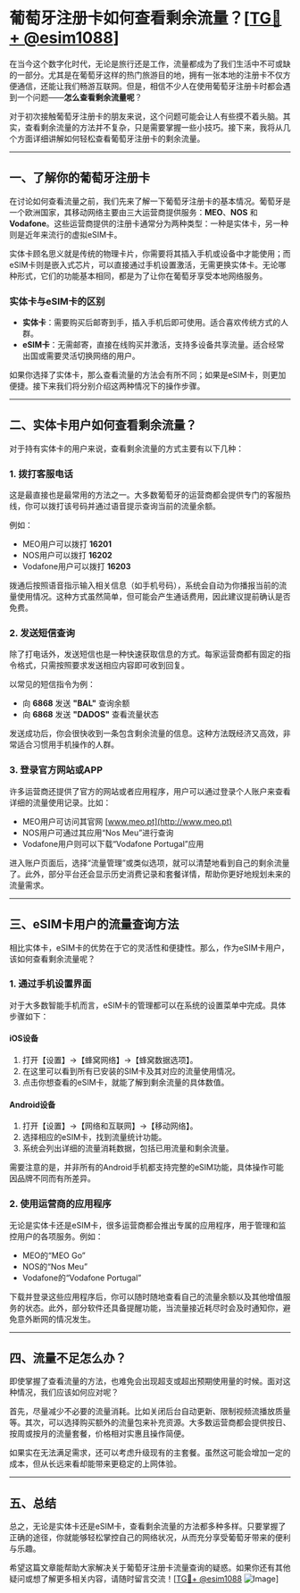 # 葡萄牙注册卡如何查看剩余流量？[[TG💪+ @esim1088](https://t.me/s/esim1088)]

在当今这个数字化时代，无论是旅行还是工作，流量都成为了我们生活中不可或缺的一部分。尤其是在葡萄牙这样的热门旅游目的地，拥有一张本地的注册卡不仅方便通信，还能让我们畅游互联网。但是，相信不少人在使用葡萄牙注册卡时都会遇到一个问题——**怎么查看剩余流量呢**？

对于初次接触葡萄牙注册卡的朋友来说，这个问题可能会让人有些摸不着头脑。其实，查看剩余流量的方法并不复杂，只是需要掌握一些小技巧。接下来，我将从几个方面详细讲解如何轻松查看葡萄牙注册卡的剩余流量。

---

## 一、了解你的葡萄牙注册卡

在讨论如何查看流量之前，我们先来了解一下葡萄牙注册卡的基本情况。葡萄牙是一个欧洲国家，其移动网络主要由三大运营商提供服务：**MEO**、**NOS** 和 **Vodafone**。这些运营商提供的注册卡通常分为两种类型：一种是实体卡，另一种则是近年来流行的虚拟eSIM卡。

实体卡顾名思义就是传统的物理卡片，你需要将其插入手机或设备中才能使用；而eSIM卡则是嵌入式芯片，可以直接通过手机设置激活，无需更换实体卡。无论哪种形式，它们的功能基本相同，都是为了让你在葡萄牙享受本地网络服务。

### 实体卡与eSIM卡的区别

- **实体卡**：需要购买后邮寄到手，插入手机后即可使用。适合喜欢传统方式的人群。
- **eSIM卡**：无需邮寄，直接在线购买并激活，支持多设备共享流量。适合经常出国或需要灵活切换网络的用户。

如果你选择了实体卡，那么查看流量的方法会有所不同；如果是eSIM卡，则更加便捷。接下来我们将分别介绍这两种情况下的操作步骤。

---

## 二、实体卡用户如何查看剩余流量？

对于持有实体卡的用户来说，查看剩余流量的方式主要有以下几种：

### 1. 拨打客服电话

这是最直接也是最常用的方法之一。大多数葡萄牙的运营商都会提供专门的客服热线，你可以拨打该号码并通过语音提示查询当前的流量余额。

例如：
- MEO用户可以拨打 **16201**
- NOS用户可以拨打 **16202**
- Vodafone用户可以拨打 **16203**

拨通后按照语音指示输入相关信息（如手机号码），系统会自动为你播报当前的流量使用情况。这种方式虽然简单，但可能会产生通话费用，因此建议提前确认是否免费。

### 2. 发送短信查询

除了打电话外，发送短信也是一种快速获取信息的方式。每家运营商都有固定的指令格式，只需按照要求发送相应内容即可收到回复。

以常见的短信指令为例：
- 向 **6868** 发送 **"BAL"** 查询余额
- 向 **6868** 发送 **"DADOS"** 查看流量状态

发送成功后，你会很快收到一条包含剩余流量的信息。这种方法既经济又高效，非常适合习惯用手机操作的人群。

### 3. 登录官方网站或APP

许多运营商还提供了官方的网站或者应用程序，用户可以通过登录个人账户来查看详细的流量使用记录。比如：
- MEO用户可访问其官网 [www.meo.pt](http://www.meo.pt)
- NOS用户可通过其应用“Nos Meu”进行查询
- Vodafone用户则可以下载“Vodafone Portugal”应用

进入账户页面后，选择“流量管理”或类似选项，就可以清楚地看到自己的剩余流量了。此外，部分平台还会显示历史消费记录和套餐详情，帮助你更好地规划未来的流量需求。

---

## 三、eSIM卡用户的流量查询方法

相比实体卡，eSIM卡的优势在于它的灵活性和便捷性。那么，作为eSIM卡用户，该如何查看剩余流量呢？

### 1. 通过手机设置界面

对于大多数智能手机而言，eSIM卡的管理都可以在系统的设置菜单中完成。具体步骤如下：

#### iOS设备
1. 打开【设置】→【蜂窝网络】→【蜂窝数据选项】。
2. 在这里可以看到所有已安装的SIM卡及其对应的流量使用情况。
3. 点击你想查看的eSIM卡，就能了解到剩余流量的具体数值。

#### Android设备
1. 打开【设置】→【网络和互联网】→【移动网络】。
2. 选择相应的eSIM卡，找到流量统计功能。
3. 系统会列出详细的流量消耗数据，包括已用流量和剩余流量。

需要注意的是，并非所有的Android手机都支持完整的eSIM功能，具体操作可能因品牌不同而有所差异。

### 2. 使用运营商的应用程序

无论是实体卡还是eSIM卡，很多运营商都会推出专属的应用程序，用于管理和监控用户的各项服务。例如：
- MEO的“MEO Go”
- NOS的“Nos Meu”
- Vodafone的“Vodafone Portugal”

下载并登录这些应用程序后，你可以随时随地查看自己的流量余额以及其他增值服务的状态。此外，部分软件还具备提醒功能，当流量接近耗尽时会及时通知你，避免意外断网的情况发生。

---

## 四、流量不足怎么办？

即使掌握了查看流量的方法，也难免会出现超支或超出预期使用量的时候。面对这种情况，我们应该如何应对呢？

首先，尽量减少不必要的流量消耗。比如关闭后台自动更新、限制视频流播放质量等。其次，可以选择购买额外的流量包来补充资源。大多数运营商都会提供按日、按周或按月的流量套餐，价格相对实惠且操作简便。

如果实在无法满足需求，还可以考虑升级现有的主套餐。虽然这可能会增加一定的成本，但从长远来看却能带来更稳定的上网体验。

---

## 五、总结

总之，无论是实体卡还是eSIM卡，查看剩余流量的方法都多种多样。只要掌握了正确的途径，你就能够轻松掌控自己的网络状况，从而充分享受葡萄牙带来的便利与乐趣。

希望这篇文章能帮助大家解决关于葡萄牙注册卡流量查询的疑惑。如果你还有其他疑问或想了解更多相关内容，请随时留言交流！[[TG💪+ @esim1088](https://t.me/s/esim1088) ![Image](https://i.postimg.cc/4NQfJmqS/Snipaste-2025-05-13-00-14-12.png)]